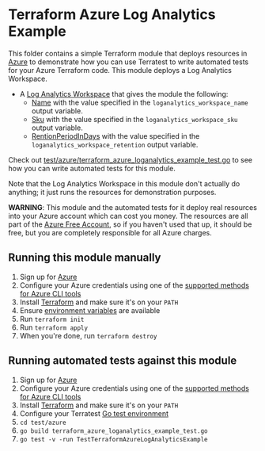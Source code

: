 # Terraform Azure Log Analytics Example

This folder contains a simple Terraform module that deploys resources in [Azure](https://azure.microsoft.com/) to demonstrate
how you can use Terratest to write automated tests for your Azure Terraform code. This module deploys a Log Analytics Workspace.

- A [Log Analytics Workspace](https://docs.microsoft.com/azure/azure-monitor/platform/log-analytics-agent) that gives the module the following:
    - [Name](https://docs.microsoft.com/azure/azure-monitor/learn/quick-create-workspace#:~:text=%20Create%20a%20Log%20Analytics%20workspace%20in%20the,and%20region%20as%20in%20the%20deleted...%20More%20)  with the value specified in the `loganalytics_workspace_name`  output variable.
    - [Sku](https://docs.microsoft.com/azure/azure-monitor/learn/quick-create-workspace#:~:text=%20Create%20a%20Log%20Analytics%20workspace%20in%20the,and%20region%20as%20in%20the%20deleted...%20More%20)  with the value specified in the `loganalytics_workspace_sku`  output variable.
    - [RentionPeriodInDays](https://docs.microsoft.com/azure/azure-monitor/learn/quick-create-workspace#:~:text=%20Create%20a%20Log%20Analytics%20workspace%20in%20the,and%20region%20as%20in%20the%20deleted...%20More%20)  with the value specified in the `loganalytics_workspace_retention`  output variable.

Check out [test/azure/terraform_azure_loganalytics_example_test.go](/test/azure/terraform_azure_loganalytics_example_test.go) to see how you can write
automated tests for this module.

Note that the Log Analytics Workspace in this module don't actually do anything; it just runs the resources for
demonstration purposes.

**WARNING**: This module and the automated tests for it deploy real resources into your Azure account which can cost you
money. The resources are all part of the [Azure Free Account](https://azure.microsoft.com/free/), so if you haven't used that up,
it should be free, but you are completely responsible for all Azure charges.

## Running this module manually

1. Sign up for [Azure](https://azure.microsoft.com/)
1. Configure your Azure credentials using one of the [supported methods for Azure CLI
   tools](https://docs.microsoft.com/cli/azure/azure-cli-configuration?view=azure-cli-latest)
1. Install [Terraform](https://www.terraform.io/) and make sure it's on your `PATH`
1. Ensure [environment variables](../README.md#review-environment-variables) are available
1. Run `terraform init`
1. Run `terraform apply`
1. When you're done, run `terraform destroy`

## Running automated tests against this module

1. Sign up for [Azure](https://azure.microsoft.com/)
1. Configure your Azure credentials using one of the [supported methods for Azure CLI
   tools](https://docs.microsoft.com/cli/azure/azure-cli-configuration?view=azure-cli-latest)
1. Install [Terraform](https://www.terraform.io/) and make sure it's on your `PATH`
1. Configure your Terratest [Go test environment](../README.md)
1. `cd test/azure`
1. `go build terraform_azure_loganalytics_example_test.go`
1. `go test -v -run TestTerraformAzureLogAnalyticsExample`






 